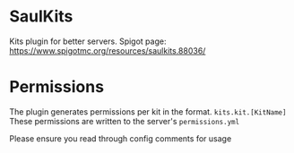 # SaulKits
Kits plugin for better servers.
Spigot page: https://www.spigotmc.org/resources/saulkits.88036/

# Permissions
The plugin generates permissions per kit in the format. ``kits.kit.[KitName]``
These permissions are written to the server's ``permissions.yml``

Please ensure you read through config comments for usage
